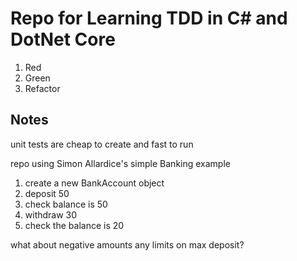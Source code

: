 # Repo for Learning TDD in C# and DotNet Core #

1. Red
2. Green
3. Refactor

## Notes ##

unit tests are cheap to create and fast to run

repo using Simon Allardice's simple Banking example

1. create a new BankAccount object 
2. deposit 50
3. check balance is 50
4. withdraw 30
5. check the balance is 20

what about negative amounts
any limits on max deposit?